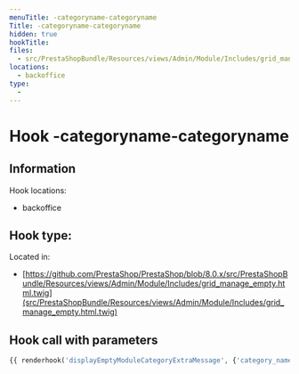 ```yaml
---
menuTitle: -categoryname-categoryname
Title: -categoryname-categoryname
hidden: true
hookTitle: 
files:
  - src/PrestaShopBundle/Resources/views/Admin/Module/Includes/grid_manage_empty.html.twig
locations:
  - backoffice
type:
  - 
---
```


# Hook -categoryname-categoryname

## Information

Hook locations: 
  - backoffice

Hook type: 
  - 

Located in: 
  - [https://github.com/PrestaShop/PrestaShop/blob/8.0.x/src/PrestaShopBundle/Resources/views/Admin/Module/Includes/grid_manage_empty.html.twig](src/PrestaShopBundle/Resources/views/Admin/Module/Includes/grid_manage_empty.html.twig)

## Hook call with parameters

```php
{{ renderhook('displayEmptyModuleCategoryExtraMessage', {'category_name': category.name}) }}
```